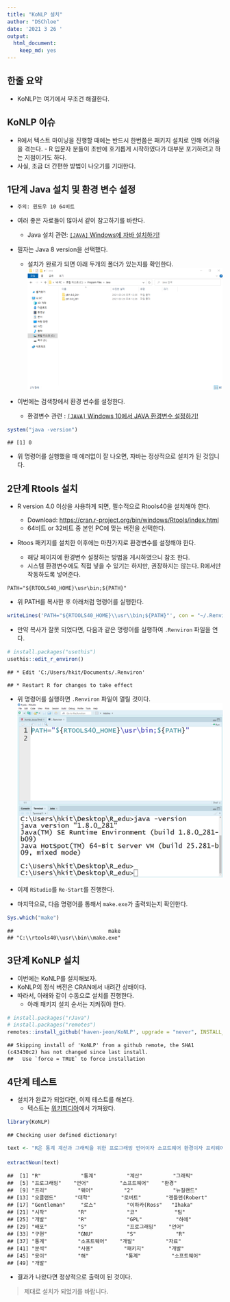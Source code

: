 ```yaml
---
title: "KoNLP 설치"
author: "DSChloe"
date: '2021 3 26 '
output: 
  html_document: 
    keep_md: yes
---
```




## 한줄 요약
- KoNLP는 여기에서 무조건 해결한다. 

## KoNLP 이슈
- R에서 텍스트 마이닝을 진행할 때에는 반드시 한번쯤은 패키지 설치로 인해 어려움을 겪는다. - R 입문자 분들이 초반에 호기롭게 시작하였다가 대부분 포기하려고 하는 지점이기도 하다. 
- 사실, 조금 더 간편한 방법이 나오기를 기대한다. 

## 1단계 Java 설치 및 환경 변수 설정
- `주의: 윈도우 10 64비트` 
- 여러 좋은 자료들이 많아서 같이 참고하기를 바란다. 
  + Java 설치 관련: [`[JAVA]` Windows에 자바 설치하기!](https://somjang.tistory.com/entry/JAVA-Windows%EC%97%90-%EC%9E%90%EB%B0%94-%EC%84%A4%EC%B9%98%ED%95%98%EA%B8%B0)


- 필자는 Java 8 version을 선택했다. 
  + 설치가 완료가 되면 아래 두개의 폴더가 있는지를 확인한다. 
![](images/java01.png)
- 이번에는 검색창에서 환경 변수를 설정한다. 
  + 환경변수 관련 : [`[JAVA]` Windows 10에서 JAVA 환경변수 설정하기!](https://somjang.tistory.com/entry/JAVA-Windows-10%EC%97%90%EC%84%9C-%ED%99%98%EA%B2%BD%EB%B3%80%EC%88%98-%EC%84%A4%EC%A0%95%ED%95%98%EA%B8%B0)


```r
system("java -version")
```

```
## [1] 0
```

- 위 명령어를 실행했을 때 에러없이 잘 나오면, 자바는 정상적으로 설치가 된 것입니다. 

## 2단계 Rtools 설치
- R version 4.0 이상을 사용하게 되면, 필수적으로 Rtools40을 설치해야 한다. 
  + Download: https://cran.r-project.org/bin/windows/Rtools/index.html
  + 64비트 or 32비트 중 본인 PC에 맞는 버전을 선택한다. 
  
- Rtoos 패키지를 설치한 이후에는 마찬가지로 환경변수를 설정해야 한다. 
  + 해당 페이지에 환경변수 설정하는 방법을 게시하였으니 참조 한다. 
  + 시스템 환경변수에도 직접 넣을 수 있기는 하지만, 권장하지는 않는다. R에서만 작동하도록 넣어준다. 
  
```
PATH="${RTOOLS40_HOME}\usr\bin;${PATH}"
```

- 위 PATH를 복사한 후 아래처럼 명령어를 실행한다. 


```r
writeLines('PATH="${RTOOLS40_HOME}\\usr\\bin;${PATH}"', con = "~/.Renviron")
```

- 만약 복사가 잘못 되었다면, 다음과 같은 명령어를 실행하여 `.Renviron` 파일을 연다. 


```r
# install.packages("usethis")
usethis::edit_r_environ()
```

```
## * Edit 'C:/Users/hkit/Documents/.Renviron'
```

```
## * Restart R for changes to take effect
```

- 위 명령어를 실행하면 `.Renviron` 파일이 열릴 것이다. 
![](images/r_environ.png)

- 이제 `RStudio`를 `Re-Start`를 진행한다. 
- 마지막으로, 다음 명령어를 통해서 `make.exe`가 출력되는지 확인한다. 

```r
Sys.which("make")
```

```
##                               make 
## "C:\\rtools40\\usr\\bin\\make.exe"
```

## 3단계 KoNLP 설치
- 이번에는 KoNLP를 설치해보자.
- KoNLP의 정식 버전은 CRAN에서 내려간 상태이다. 
- 따라서, 아래와 같이 수동으로 설치를 진행한다. 
  + 아래 패키지 설치 순서는 지켜줘야 한다. 


```r
# install.packages("rJava")
# install.packages("remotes")
remotes::install_github('haven-jeon/KoNLP', upgrade = "never", INSTALL_opts=c("--no-multiarch"))
```

```
## Skipping install of 'KoNLP' from a github remote, the SHA1 (c43430c2) has not changed since last install.
##   Use `force = TRUE` to force installation
```

## 4단계 테스트
- 설치가 완료가 되었다면, 이제 테스트를 해본다. 
  + 텍스트는 [위키피디아](https://ko.wikipedia.org/wiki/R_(%ED%94%84%EB%A1%9C%EA%B7%B8%EB%9E%98%EB%B0%8D_%EC%96%B8%EC%96%B4))에서 가져왔다. 
  

```r
library(KoNLP)
```

```
## Checking user defined dictionary!
```

```r
text <- "R은 통계 계산과 그래픽을 위한 프로그래밍 언어이자 소프트웨어 환경이자 프리웨어이다.[2] 뉴질랜드 오클랜드 대학의 로버트 젠틀맨(Robert Gentleman)과 로스 이하카(Ross Ihaka)에 의해 시작되어 현재는 R 코어 팀이 개발하고 있다. R는 GPL 하에 배포되는 S 프로그래밍 언어의 구현으로 GNU S라고도 한다. R는 통계 소프트웨어 개발과 자료 분석에 널리 사용되고 있으며, 패키지 개발이 용이해 통계 소프트웨어 개발에 많이 쓰이고 있다."

extractNoun(text)
```

```
##  [1] "R"             "통계"          "계산"          "그래픽"       
##  [5] "프로그래밍"    "언어"          "소프트웨어"    "환경"         
##  [9] "프리"          "웨어"          "2"             "뉴질랜드"     
## [13] "오클랜드"      "대학"          "로버트"        "젠틀맨(Robert"
## [17] "Gentleman"     "로스"          "이하카(Ross"   "Ihaka"        
## [21] "시작"          "R"             "코"            "팀"           
## [25] "개발"          "R"             "GPL"           "하에"         
## [29] "배포"          "S"             "프로그래밍"    "언어"         
## [33] "구현"          "GNU"           "S"             "R"            
## [37] "통계"          "소프트웨어"    "개발"          "자료"         
## [41] "분석"          "사용"          "패키지"        "개발"         
## [45] "용이"          "해"            "통계"          "소프트웨어"   
## [49] "개발"
```

- 결과가 나왔다면 정상적으로 출력이 된 것이다. 

> 제대로 설치가 되었기를 바랍니다. 





